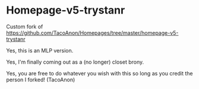 # Homepage-v5-trystanr
Custom fork of https://github.com/TacoAnon/Homepages/tree/master/homepage-v5-trystanr

Yes, this is an MLP version.

Yes, I'm finally coming out as a (no longer) closet brony.

Yes, you are free to do whatever you wish with this so long as you credit the person I forked! (TacoAnon)
